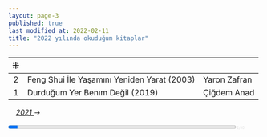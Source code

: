```yaml
---
layout: page-3
published: true
last_modified_at: 2022-02-11
title: "2022 yılında okuduğum kitaplar"
---
```



| ⁜ |  |  |
|:---:|:---- |:---- |
| 2 | Feng Shui İle Yaşamını Yeniden Yarat (2003) | Yaron Zafran |
| 1 | Durduğum Yer Benım Değil (2019) | Çiğdem Anad |
  
<span class="link1" style="font-style: italic; padding-left: 3%;"><a href="/2021" title='2021'>2021 </a></span> &#8594;
  
<div><progress value="2" max="50" style="width: 90%;"></progress><span style="font-size: 50%; color: #dfdfdf; width: 5%" title="reading challenge 2022"> 2/50</span></div>
<div style="clear:both"></div>
